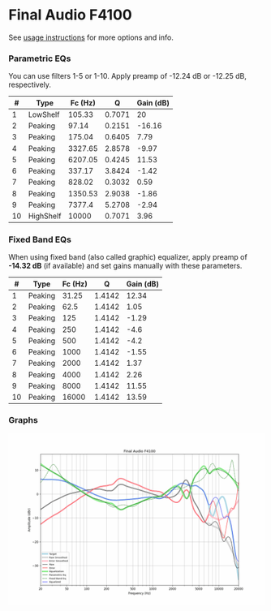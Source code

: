# Final Audio F4100
See [usage instructions](https://github.com/jaakkopasanen/AutoEq#usage) for more options and info.

### Parametric EQs
You can use filters 1-5 or 1-10. Apply preamp of -12.24 dB or -12.25 dB, respectively.

|   # | Type      |   Fc (Hz) |      Q |   Gain (dB) |
|-----|-----------|-----------|--------|-------------|
|   1 | LowShelf  |    105.33 | 0.7071 |       20    |
|   2 | Peaking   |     97.14 | 0.2151 |      -16.16 |
|   3 | Peaking   |    175.04 | 0.6405 |        7.79 |
|   4 | Peaking   |   3327.65 | 2.8578 |       -9.97 |
|   5 | Peaking   |   6207.05 | 0.4245 |       11.53 |
|   6 | Peaking   |    337.17 | 3.8424 |       -1.42 |
|   7 | Peaking   |    828.02 | 0.3032 |        0.59 |
|   8 | Peaking   |   1350.53 | 2.9038 |       -1.86 |
|   9 | Peaking   |   7377.4  | 5.2708 |       -2.94 |
|  10 | HighShelf |  10000    | 0.7071 |        3.96 |

### Fixed Band EQs
When using fixed band (also called graphic) equalizer, apply preamp of **-14.32 dB** (if available) and set gains manually with these parameters.

|   # | Type    |   Fc (Hz) |      Q |   Gain (dB) |
|-----|---------|-----------|--------|-------------|
|   1 | Peaking |     31.25 | 1.4142 |       12.34 |
|   2 | Peaking |     62.5  | 1.4142 |        1.05 |
|   3 | Peaking |    125    | 1.4142 |       -1.29 |
|   4 | Peaking |    250    | 1.4142 |       -4.6  |
|   5 | Peaking |    500    | 1.4142 |       -4.2  |
|   6 | Peaking |   1000    | 1.4142 |       -1.55 |
|   7 | Peaking |   2000    | 1.4142 |        1.37 |
|   8 | Peaking |   4000    | 1.4142 |        2.26 |
|   9 | Peaking |   8000    | 1.4142 |       11.55 |
|  10 | Peaking |  16000    | 1.4142 |       13.59 |

### Graphs
![](./Final%20Audio%20F4100.png)
